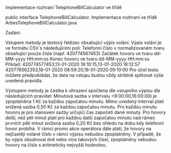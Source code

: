 Implementace rozhraní TelephoneBillCalculator ve třídě

public interface TelephoneBillCalculator.
Implementace rozhraní ve třídě ArbesTelephoneBillCalculator.java

Zadání:

Vstupem metody je textový řetězec obsahující výpis volání. Výpis volání je ve formátu CSV s následujícími poli:
Telefonní číslo v normalizovaném tvaru obsahující pouze čísla (např. 420774567453)
Začátek hovoru ve tvaru dd-MM-yyyy HH:mm:ss
Konec hovoru ve tvaru dd-MM-yyyy HH:mm:ss
Příklad:
420774577453,13-01-2020 18:10:15,13-01-2020 18:12:57
420776562353,18-01-2020 08:59:20,18-01-2020 09:10:00
Pro účel testu můžete předpokládat, že data na vstupu budou vždy striktně splňovat výše uvedená pravidla.

Výstupem metody je částka k uhrazení spočtena dle vstupního výpisu dle následujících pravidel:
Minutová sazba v intervalu <8:00:00,16:00:00) je zpoplatněna 1 Kč za každou započatou minutu. Mimo uvedený interval platí snížená sazba 0,50 Kč za každou započatou minutu. Pro každou minutu hovoru je pro stanovení sazby určující čas započetí dané minuty.
Pro hovory delší, než pět minut platí pro každou další započatou minutu nad rámec prvních pěti minut snížená sazba 0,20 Kč bez ohledu na dobu kdy telefonní hovor probíhá.
V rámci promo akce operátora dále platí, že hovory na nejčastěji volané číslo v rámci výpisu nebudou zpoplatněny. V případě, že by výpis obsahoval dvě nebo více takových čísel, zpoplatněny nebudou hovory na číslo s aritmeticky nejvyšší hodnotou.
